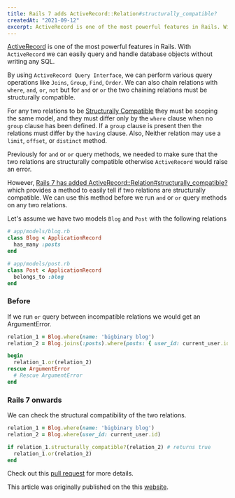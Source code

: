 ```yaml
---
title: Rails 7 adds ActiveRecord::Relation#structurally_compatible?
createdAt: "2021-09-12"
excerpt: ActiveRecord is one of the most powerful features in Rails. With ActiveRecord we can easily query and handle database objects without writing any SQL...
---
```


[ActiveRecord](https://guides.rubyonrails.org/active_record_querying.html) is
one of the most powerful features in Rails. With `ActiveRecord` we can easily
query and handle database objects without writing any SQL.

By using `ActiveRecord Query Interface`, we can perform various query operations
like `Joins`, `Group`, `Find`, `Order`. We can also chain relations with
`where`, `and`, `or`, `not` but for `and` or `or` the two chaining relations
must be structurally compatible.

For any two relations to be
[Structurally Compatible](https://github.com/rails/rails/blob/c577657f6de64b743b12a21108dc9cc5cfc35098/activerecord/lib/active_record/relation/query_methods.rb#L650)
they must be scoping the same model, and they must differ only by the `where`
clause when no `group` clause has been defined. If a `group` clause is present
then the relations must differ by the `having` clause. Also, Neither relation
may use a `limit`, `offset`, or `distinct` method.

Previously for `and` or `or` query methods, we needed to make sure that the two
relations are structurally compatible otherwise `ActiveRecord` would raise an
error.

However,
[Rails 7 has added ActiveRecord::Relation#structurally_compatible?](https://github.com/rails/rails/pull/41841)
which provides a method to easily tell if two relations are structurally
compatible. We can use this method before we run `and` or `or` query methods on
any two relations.

Let's assume we have two models `Blog` and `Post` with the following relations
```ruby
# app/models/blog.rb
class Blog < ApplicationRecord
  has_many :posts
end
```

```ruby
# app/models/post.rb
class Post < ApplicationRecord
  belongs_to :blog
end
```

### Before

If we run `or` query between incompatible relations we would get an
ArgumentError.

```ruby
relation_1 = Blog.where(name: 'bigbinary blog')
relation_2 = Blog.joins(:posts).where(posts: { user_id: current_user.id})

begin
  relation_1.or(relation_2)
rescue ArgumentError
  # Rescue ArgumentError
end
```

### Rails 7 onwards

We can check the structural compatibility of the two relations.

```ruby
relation_1 = Blog.where(name: 'bigbinary blog')
relation_2 = Blog.where(user_id: current_user.id)

if relation_1.structurally_compatible?(relation_2) # returns true
  relation_1.or(relation_2)
end
```

Check out this [pull request](https://github.com/rails/rails/pull/41841/files)
for more details.

This article was originally published on the this [website](https://www.bigbinary.com/blog/rails-7-adds-active-record-relation-structurally-compatible).
